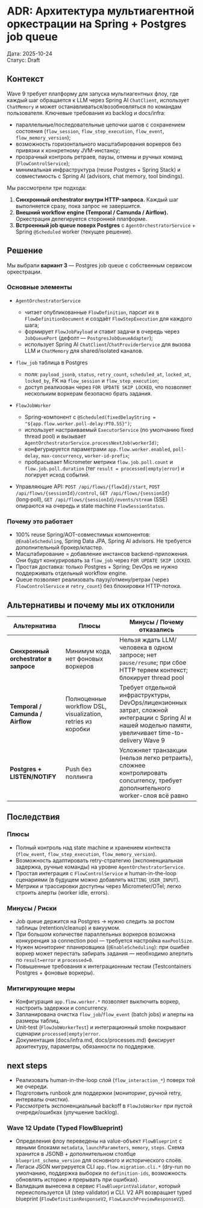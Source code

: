 # ADR: Архитектура мультиагентной оркестрации на Spring + Postgres job queue

Дата: 2025-10-24  
Статус: Draft

## Контекст

Wave 9 требует платформу для запуска мультиагентных флоу, где каждый шаг обращается к LLM через Spring AI `ChatClient`, использует `ChatMemory` и может останавливаться/возобновляться по командам пользователя. Ключевые требования из backlog и docs/infra:

- параллельные/последовательные цепочки шагов с сохранением состояния (`flow_session`, `flow_step_execution`, `flow_event`, `flow_memory_version`);
- возможность горизонтального масштабирования воркеров без привязки к конкретному JVM-инстансу;
- прозрачный контроль ретраев, паузы, отмены и ручных команд (`FlowControlService`);
- минимальная инфраструктура (reuse Postgres + Spring Stack) и совместимость с Spring AI (advisors, chat memory, tool bindings).

Мы рассмотрели три подхода:

1. **Синхронный orchestrator внутри HTTP-запроса.** Каждый шаг выполняется сразу, пока запрос не завершится.
2. **Внешний workflow engine (Temporal / Camunda / Airflow).** Оркестрация делегируется сторонней платформе.
3. **Встроенный job queue поверх Postgres** с `AgentOrchestratorService` + Spring `@Scheduled` worker (текущее решение).

## Решение

Мы выбрали **вариант 3** — Postgres job queue с собственным сервисом оркестрации.

### Основные элементы

- `AgentOrchestratorService`
  - читает опубликованные `FlowDefinition`, парсит их в `FlowDefinitionDocument` и создаёт `FlowStepExecution` для каждого шага;
  - формирует `FlowJobPayload` и ставит задачи в очередь через `JobQueuePort` (дефолт — `PostgresJobQueueAdapter`);
  - использует Spring AI `ChatClient`/`ChatProviderService` для вызова LLM и `ChatMemory` для shared/isolated каналов.

- `flow_job` таблица в Postgres
  - поля: `payload_jsonb`, `status`, `retry_count`, `scheduled_at`, `locked_at`, `locked_by`, FK на `flow_session` и `flow_step_execution`;
  - доступ реализован через `FOR UPDATE SKIP LOCKED`, что позволяет нескольким воркерам безопасно брать задания.

- `FlowJobWorker`
  - Spring-компонент с `@Scheduled(fixedDelayString = "${app.flow.worker.poll-delay:PT0.5S}")`;
  - использует настраиваемый `ExecutorService` (по умолчанию fixed thread pool) и вызывает `AgentOrchestratorService.processNextJob(workerId)`;
  - конфигурируется параметрами `app.flow.worker.enabled`, `poll-delay`, `max-concurrency`, `worker-id-prefix`;
  - пробрасывает Micrometer метрики `flow.job.poll.count` и `flow.job.poll.duration` (тег `result = processed|empty|error`) и логирует исход событий.

- Управляющие API: `POST /api/flows/{flowId}/start`, `POST /api/flows/{sessionId}/control`, `GET /api/flows/{sessionId}` (long‑poll), `GET /api/flows/{sessionId}/events/stream` (SSE) опираются на очередь и state machine `FlowSessionStatus`.

### Почему это работает

- 100% reuse Spring/AOT-совместимых компонентов: `@EnableScheduling`, Spring Data JPA, Spring AI advisors. Не требуется дополнительный брокер/кластер.
- Масштабирование = добавление инстансов backend-приложения. Они будут конкурировать за `flow_job` через `FOR UPDATE SKIP LOCKED`.
- Простая доставка: только Postgres + Spring; DevOps не нужно поддерживать отдельный workflow engine.
- Queue позволяет реализовать паузу/отмену/ретраи (через `FlowControlService` и `retry_count`) без блокировки HTTP-потока.

## Альтернативы и почему мы их отклонили

| Альтернатива | Плюсы | Минусы / Почему отказались |
| --- | --- | --- |
| **Синхронный orchestrator в запросе** | Минимум кода, нет фоновых воркеров | Нельзя ждать LLM/человека в одном запросе; нет `pause/resume`; при сбое HTTP теряем контекст; блокирует thread pool |
| **Temporal / Camunda / Airflow** | Полноценные workflow DSL, visualization, retries из коробки | Требует отдельной инфраструктуры, DevOps/лицензионных затрат, сложной интеграции с Spring AI и нашей моделью памяти, увеличивает time-to-delivery Wave 9 |
| **Postgres + LISTEN/NOTIFY** | Push без поллинга | Усложняет транзакции (нельзя легко ретраить), сложнее контролировать concurrency, требует дополнительного worker-слоя всё равно |

## Последствия

### Плюсы
- Полный контроль над state machine и хранением контекста (`flow_event`, `flow_step_execution`, `flow_memory_version`).
- Возможность адаптировать retry-стратегию (экспоненциальная задержка, ручные команды) на уровне `AgentOrchestratorService`.
- Простая интеграция с `FlowControlService` и human-in-the-loop сценариями (в будущем можно добавлять `WAITING_USER_INPUT`).
- Метрики и трассировки доступны через Micrometer/OTel; легко строить алерты (worker idle, errors).

### Минусы / Риски
- Job queue держится на Postgres → нужно следить за ростом таблицы (retention/cleanup) и вакуумом.
- При большом количестве параллельных воркеров возможна конкуренция за connection pool — требуется настройка `maxPoolSize`.
- Нужен мониторинг планировщика (`@EnableScheduling`): при ошибке воркер может перестать забирать задания — необходимо алертить по `result=error` и `processed=0`.
- Повышенные требования к интеграционным тестам (Testcontainers Postgres + фоновые воркеры).

### Митигирующие меры
- Конфигурация `app.flow.worker.*` позволяет выключить воркер, настроить задержки и concurrency.
- Запланирована очистка `flow_job`/`flow_event` (batch jobs) и алерты на размеры таблиц.
- Unit-test (`FlowJobWorkerTest`) и интеграционный smoke покрывают сценарии `processed|empty|error`.
- Документация (docs/infra.md, docs/processes.md) фиксирует архитектуру, параметры, обязанности по поддержке.

## next steps
- Реализовать human-in-the-loop слой (`flow_interaction_*`) поверх той же очереди.
- Подготовить runbook для поддержки (мониторинг, ручной retry, интервалы очистки).
- Рассмотреть экспоненциальный backoff в `FlowJobWorker` при пустой очереди/ошибках (улучшение backlog).

### Wave 12 Update (Typed FlowBlueprint)

- Определения флоу переведены на value-объект `FlowBlueprint` с явными блоками `metadata`, `launchParameters`, `memory`, `steps`. Схема хранится в JSONB + дополнительном столбце `blueprint_schema_version` для основного и исторического слоёв.
- Легаси JSON мигрируется CLI `app.flow.migration.cli.*` (dry-run по умолчанию, поддержка выборки по `definition-ids`, возможность обновлять историю и прерывать при ошибках).
- Валидация вынесена в сервис `FlowBlueprintValidator`, который переиспользуется UI (step validator) и CLI. V2 API возвращает typed blueprint (`FlowDefinitionResponseV2`, `FlowLaunchPreviewResponseV2`).
